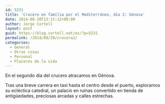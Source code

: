 ```yaml
---
id: 5231
title: 'Crucero en familia por el Mediterráneo, día 2: Génova'
date: 2014-08-20T13:15:12+00:00
author: Jorge Cortell
layout: post
guid: https://blog.cortell.net/es/?p=5231
permalink: /2014/08/20/crucero2/
categories:
  - General
  - Otras cosas
  - Personal
  - Placeres de la vida
---
```

En el segundo día del crucero atracamos en Génova.

Tras una breve carrera en taxi hasta el centro desde el puerto, exploramos su ecléctica catedral, un palacio en ruinas convertido en tienda de antigüedades, preciosas arcadas y calles estrechas.